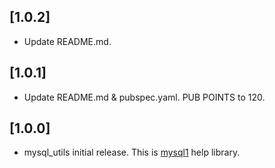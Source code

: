 ## [1.0.2]

* Update README.md.

## [1.0.1]

* Update README.md & pubspec.yaml. PUB POINTS to 120.

## [1.0.0]

* mysql_utils initial release. This is [mysql1](https://pub.dev/packages/mysql1) help library.
